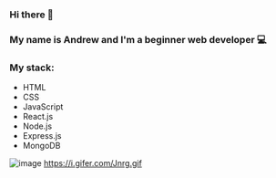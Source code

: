 ### Hi there 👋

### My name is Andrew and I'm a beginner web developer 💻

### My stack:
* HTML
* CSS
* JavaScript
* React.js
* Node.js
* Express.js
* MongoDB

![image](https://user-images.githubusercontent.com/58146834/168463138-c59cd33c-c260-46ff-b76a-d911aa49e98e.png)
https://i.gifer.com/Jnrg.gif


<!--
**andreibelyun/andreibelyun** is a ✨ _special_ ✨ repository because its `README.md` (this file) appears on your GitHub profile.

Here are some ideas to get you started:

- 🔭 I’m currently working on ...
- 🌱 I’m currently learning ...
- 👯 I’m looking to collaborate on ...
- 🤔 I’m looking for help with ...
- 💬 Ask me about ...
- 📫 How to reach me: ...
- 😄 Pronouns: ...
- ⚡ Fun fact: ...
-->
